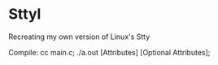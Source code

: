 # Sttyl
Recreating my own version of Linux's Stty


Compile:
cc main.c; ./a.out [Attributes] [Optional Attributes];
